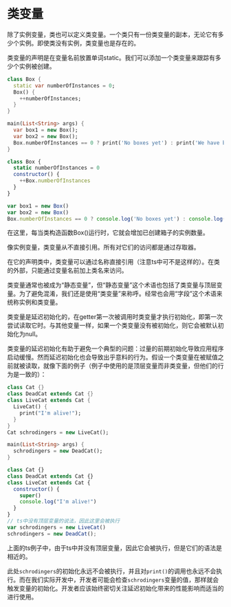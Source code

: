 # 类变量

除了实例变量，类也可以定义类变量。一个类只有一份类变量的副本，无论它有多少个实例。即使类没有实例，类变量也是存在的。   

类变量的声明是在变量名前放置单词static。我们可以添加一个类变量来跟踪有多少个实例被创建。   

<!--sec data-title="Dart" data-id="section1" data-show=true ces-->
```dart
class Box {
  static var numberOfInstances = 0;
  Box() {
    ++numberOfInstances;
  }
}

main(List<String> args) {
  var box1 = new Box();
  var box2 = new Box();
  Box.numberOfInstances == 0 ? print('No boxes yet') : print('We have boxes!');
}
```
<!--endsec-->

<!--sec data-title="TypeScript" data-id="section2" data-show=true data-collapse=false ces-->
```javascript
class Box {
  static numberOfInstances = 0
  constructor() {
    ++Box.numberOfInstances
  }
}

var box1 = new Box()
var box2 = new Box()
Box.numberOfInstances == 0 ? console.log('No boxes yet') : console.log('We have boxes!')
```
<!--endsec-->

在这里，每当类构造函数Box()运行时，它就会增加已创建箱子的实例数量。   

像实例变量，类变量从不直接引用。所有对它们的访问都是通过存取器。   

在它的声明类中，类变量可以通过名称直接引用（注意ts中可不是这样的）。在类的外部，只能通过变量名前加上类名来访问。   

类变量通常也被成为“静态变量”，但“静态变量”这个术语也包括了类变量与顶层变量。为了避免混淆，我们还是使用“类变量”来称呼。经常也会用“字段”这个术语来统称实例和类变量。   

类变量是延迟初始化的，在getter第一次被调用时类变量才执行初始化，即第一次尝试读取它时。与其他变量一样，如果一个类变量没有被初始化，则它会被默认初始化为null。   

类变量的延迟初始化有助于避免一个典型的问题：过量的前期初始化导致应用程序启动缓慢。然而延迟初始化也会导致出乎意料的行为。假设一个类变量在被赋值之前就被读取，就像下面的例子（例子中使用的是顶层变量而非类变量，但他们的行为是一致的）：   

<!--sec data-title="Dart" data-id="section3" data-show=true ces-->
```dart
class Cat {}
class DeadCat extends Cat {}
class LiveCat extends Cat {
  LiveCat() {
    print("I'm alive!");
  }
}
Cat schrodingers = new LiveCat();

main(List<String> args) {
  schrodingers = new DeadCat();
}
```
<!--endsec-->

<!--sec data-title="TypeScript" data-id="section4" data-show=true data-collapse=false ces-->
```javascript
class Cat {}
class DeadCat extends Cat {}
class LiveCat extends Cat {
  constructor() {
    super()
    console.log("I'm alive!")
  }
}
// ts中没有顶层变量的说法，因此这里会被执行
var schrodingers = new LiveCat()
schrodingers = new DeadCat();
```
<!--endsec-->

上面的ts例子中，由于ts中并没有顶层变量，因此它会被执行，但是它们的语法是相近的。   

此处`schrodingers`的初始化永远不会被执行，并且对`print()`的调用也永远不会执行。而在我们实际开发中，开发者可能会检查`schrodingers`变量的值，那样就会触发变量的初始化。开发者应该始终密切关注延迟初始化带来的性能影响而适当的进行使用。   
